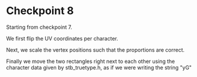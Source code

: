 # Checkpoint 8

Starting from checkpoint 7. 

We first flip the UV coordinates per character. 

Next, we scale the vertex positions such that the proportions are correct.

Finally we move the two rectangles right next to each other using the character data given by stb_truetype.h, as if we were writing the string "yG"